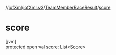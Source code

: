 //[iofXml](../../../index.md)/[iofXml.v3](../index.md)/[TeamMemberRaceResult](index.md)/[score](score.md)

# score

[jvm]\
protected open val [score](score.md): [List](https://docs.oracle.com/javase/8/docs/api/java/util/List.html)<[Score](../-score/index.md)>
